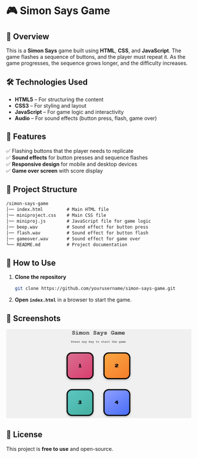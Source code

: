 # 🎮 Simon Says Game

## 📌 Overview  
This is a **Simon Says** game built using **HTML**, **CSS**, and **JavaScript**. The game flashes a sequence of buttons, and the player must repeat it. As the game progresses, the sequence grows longer, and the difficulty increases.

## 🛠️ Technologies Used  
- **HTML5** – For structuring the content  
- **CSS3** – For styling and layout  
- **JavaScript** – For game logic and interactivity  
- **Audio** – For sound effects (button press, flash, game over)

## 🎯 Features  
✅ Flashing buttons that the player needs to replicate  
✅ **Sound effects** for button presses and sequence flashes  
✅ **Responsive design** for mobile and desktop devices  
✅ **Game over screen** with score display  

## 📂 Project Structure  
```
/simon-says-game
│── index.html         # Main HTML file
│── miniproject.css    # Main CSS file
│── miniproj.js        # JavaScript file for game logic
│── beep.wav           # Sound effect for button press
│── flash.wav          # Sound effect for button flash
│── gameover.wav       # Sound effect for game over
└── README.md          # Project documentation
```

## 🚀 How to Use  
1. **Clone the repository**  
   ```bash
   git clone https://github.com/yourusername/simon-says-game.git
   ```  
2. **Open `index.html`** in a browser to start the game.

## 📸 Screenshots  
![simonsgame](https://github.com/Abdul7801/Simon-says-game/blob/0cc7867ed8343b902aea272b575a4f99d5f843b6/Simon-says-game.png)

## 📝 License  
This project is **free to use** and open-source.
